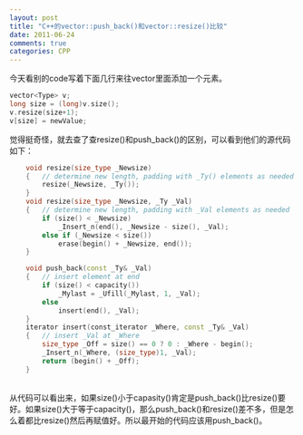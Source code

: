 ```yaml
---
layout: post
title: "C++的vector::push_back()和vector::resize()比较"
date: 2011-06-24
comments: true
categories: CPP
---
```

今天看别的code写着下面几行来往vector里面添加一个元素。<br />

```cpp
vector<Type> v;
long size = (long)v.size();
v.resize(size+1);
v[size] = newValue;
```

觉得挺奇怪，就去查了查resize()和push_back()的区别，可以看到他们的源代码如下：<br />

```cpp
	void resize(size_type _Newsize)
	{	// determine new length, padding with _Ty() elements as needed
		resize(_Newsize, _Ty());
	}
	void resize(size_type _Newsize, _Ty _Val)
	{	// determine new length, padding with _Val elements as needed
		if (size() < _Newsize)
			_Insert_n(end(), _Newsize - size(), _Val);
		else if (_Newsize < size())
			erase(begin() + _Newsize, end());
	}

	void push_back(const _Ty& _Val)
	{	// insert element at end
		if (size() < capacity())
			_Mylast = _Ufill(_Mylast, 1, _Val);
		else
			insert(end(), _Val);
	}
	iterator insert(const_iterator _Where, const _Ty& _Val)
	{	// insert _Val at _Where
		size_type _Off = size() == 0 ? 0 : _Where - begin();
		_Insert_n(_Where, (size_type)1, _Val);
		return (begin() + _Off);
	}
```

<br />从代码可以看出来，如果size()小于capasity()肯定是push_back()比resize()要好。如果size()大于等于capacity()，那么push_back()和resize()差不多，但是怎么着都比resize()然后再赋值好。所以最开始的代码应该用push_back()。